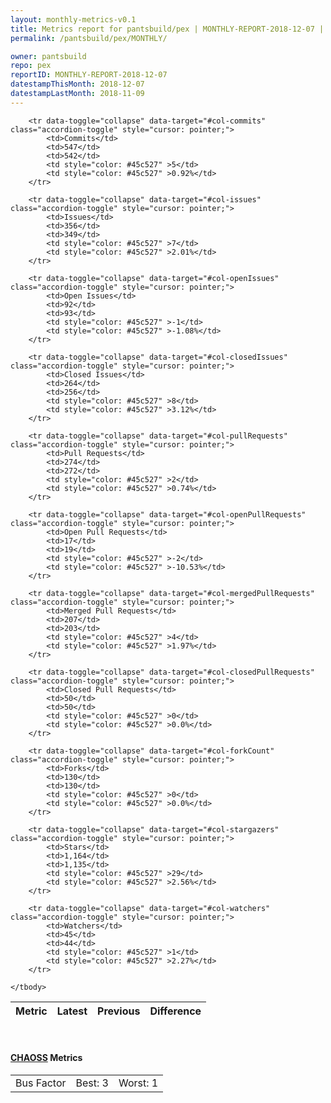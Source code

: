 ```yaml
---
layout: monthly-metrics-v0.1
title: Metrics report for pantsbuild/pex | MONTHLY-REPORT-2018-12-07 | 2018-12-07
permalink: /pantsbuild/pex/MONTHLY/

owner: pantsbuild
repo: pex
reportID: MONTHLY-REPORT-2018-12-07
datestampThisMonth: 2018-12-07
datestampLastMonth: 2018-11-09
---
```



<table class="table table-condensed" style="border-collapse:collapse;">
    <thead>
    <tr>
        <th>Metric</th>
        <th>Latest</th>
        <th>Previous</th>
        <th colspan="2" style="text-align: center;">Difference</th>
    </tr>
    </thead>
    <tbody>

        <tr data-toggle="collapse" data-target="#col-commits" class="accordion-toggle" style="cursor: pointer;">
            <td>Commits</td>
            <td>547</td>
            <td>542</td>
            <td style="color: #45c527" >5</td>
            <td style="color: #45c527" >0.92%</td>
        </tr>
        
        <tr data-toggle="collapse" data-target="#col-issues" class="accordion-toggle" style="cursor: pointer;">
            <td>Issues</td>
            <td>356</td>
            <td>349</td>
            <td style="color: #45c527" >7</td>
            <td style="color: #45c527" >2.01%</td>
        </tr>
        
        <tr data-toggle="collapse" data-target="#col-openIssues" class="accordion-toggle" style="cursor: pointer;">
            <td>Open Issues</td>
            <td>92</td>
            <td>93</td>
            <td style="color: #45c527" >-1</td>
            <td style="color: #45c527" >-1.08%</td>
        </tr>
        
        <tr data-toggle="collapse" data-target="#col-closedIssues" class="accordion-toggle" style="cursor: pointer;">
            <td>Closed Issues</td>
            <td>264</td>
            <td>256</td>
            <td style="color: #45c527" >8</td>
            <td style="color: #45c527" >3.12%</td>
        </tr>
        
        <tr data-toggle="collapse" data-target="#col-pullRequests" class="accordion-toggle" style="cursor: pointer;">
            <td>Pull Requests</td>
            <td>274</td>
            <td>272</td>
            <td style="color: #45c527" >2</td>
            <td style="color: #45c527" >0.74%</td>
        </tr>
        
        <tr data-toggle="collapse" data-target="#col-openPullRequests" class="accordion-toggle" style="cursor: pointer;">
            <td>Open Pull Requests</td>
            <td>17</td>
            <td>19</td>
            <td style="color: #45c527" >-2</td>
            <td style="color: #45c527" >-10.53%</td>
        </tr>
        
        <tr data-toggle="collapse" data-target="#col-mergedPullRequests" class="accordion-toggle" style="cursor: pointer;">
            <td>Merged Pull Requests</td>
            <td>207</td>
            <td>203</td>
            <td style="color: #45c527" >4</td>
            <td style="color: #45c527" >1.97%</td>
        </tr>
        
        <tr data-toggle="collapse" data-target="#col-closedPullRequests" class="accordion-toggle" style="cursor: pointer;">
            <td>Closed Pull Requests</td>
            <td>50</td>
            <td>50</td>
            <td style="color: #45c527" >0</td>
            <td style="color: #45c527" >0.0%</td>
        </tr>
        
        <tr data-toggle="collapse" data-target="#col-forkCount" class="accordion-toggle" style="cursor: pointer;">
            <td>Forks</td>
            <td>130</td>
            <td>130</td>
            <td style="color: #45c527" >0</td>
            <td style="color: #45c527" >0.0%</td>
        </tr>
        
        <tr data-toggle="collapse" data-target="#col-stargazers" class="accordion-toggle" style="cursor: pointer;">
            <td>Stars</td>
            <td>1,164</td>
            <td>1,135</td>
            <td style="color: #45c527" >29</td>
            <td style="color: #45c527" >2.56%</td>
        </tr>
        
        <tr data-toggle="collapse" data-target="#col-watchers" class="accordion-toggle" style="cursor: pointer;">
            <td>Watchers</td>
            <td>45</td>
            <td>44</td>
            <td style="color: #45c527" >1</td>
            <td style="color: #45c527" >2.27%</td>
        </tr>
        
    </tbody>
</table>
<br>
<h4><a target="_blank" href="https://chaoss.community/">CHAOSS</a> Metrics</h4>

<table class="table table-condensed" style="border-collapse:collapse;">
    <tbody>
        <td>Bus Factor</td>
        <td>Best: 3</td>
        <td>Worst: 1</td>
    </tbody>
</table>

